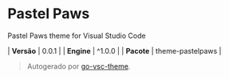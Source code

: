 # Pastel Paws

Pastel Paws theme for Visual Studio Code

| **Versão** | 0.0.1 |
| **Engine** | ^1.0.0 |
| **Pacote** | theme-pastelpaws |

> Autogerado por [go-vsc-theme](https://github.com/natalbu/go-vsc-theme).
